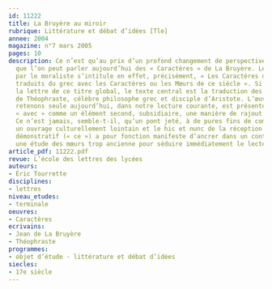 ```yaml
---
id: 11222
title: La Bruyère au miroir
rubrique: Littérature et débat d’idées [Tle]
annee: 2004
magazine: n°7 mars 2005
pages: 10
description: Ce n’est qu’au prix d’un profond changement de perspective historique
  que l’on peut parler aujourd’hui des « Caractères » de La Bruyère. Le volume publié
  par le moraliste s’intitule en effet, précisément, « Les Caractères de Théophraste
  traduits du grec avec les Caractères ou les Mœurs de ce siècle ». Si l’on en croit
  la lettre de ce titre global, le texte central est la traduction des « Caractères »
  de Théophraste, célèbre philosophe grec et disciple d’Aristote. L’œuvre que nous
  retenons seule aujourd’hui, dans notre lecture courante, est présentée par la préposition
  « avec » comme un élément second, subsidiaire, une manière de rajout inessentiel.
  Ce n’est jamais, semble-t-il, qu’un pont jeté, à de pures fins de commodité, entre
  un ouvrage culturellement lointain et le hic et nunc de la réception – l’adjectif
  démonstratif (« ce ») a pour fonction manifeste d’ancrer dans un contexte connu
  une étude des mœurs trop ancienne pour séduire immédiatement le lecteur.
article_pdf: 11222.pdf
revue: L’école des lettres des lycées
auteurs:
- Éric Tourrette
disciplines:
- lettres
niveau_etudes:
- terminale
oeuvres:
- Caractères
ecrivains:
- Jean de La Bruyère
- Théophraste
programmes:
- objet d’étude - littérature et débat d’idées
siecles:
- 17e siècle
---
```

